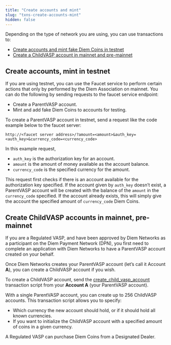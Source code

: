 ```yaml
---
title: "Create accounts and mint"
slug: "txns-create-accounts-mint"
hidden: false
---
```

Depending on the type of network you are using, you can use transactions to:
* [Create accounts and mint fake Diem Coins in testnet](/docs/transactions/txns-types/txns-create-accounts-mint#create-accounts-mint-in-testnet)
* [Create a ChildVASP account in mainnet and pre-mainnet](/docs/transactions/txns-types/txns-create-accounts-mint#create-childvasp-accounts-in-mainnet-pre-mainnet)

## Create accounts, mint in testnet

If you are using <Glossary>testnet</Glossary>, you can use the <Glossary>Faucet</Glossary> service to perform certain actions that only by performed by the Diem Association on <Glossary>mainnet</Glossary>. You can do the following by sending requests to the faucet service endpoint:
* Create a <Glossary>ParentVASP account</Glossary>.
* Mint and add fake Diem Coins to accounts for testing.

To create a ParentVASP account in testnet, send a request like the code example below to the faucet server:
```http request
http://<faucet server address>/?amount=<amount>&auth_key=<auth_key>&currency_code=<currency_code>
```

In this example request, 

* `auth_key` is the authorization key for an account.
* `amount` is the amount of money available as the account balance.
* `currency_code` is the specified currency for the amount.

This request first checks if there is an account available for the authorization key specified. If the account given by `auth_key` doesn’t exist, a ParentVASP account will be created with the balance of the `amount` in the `currency_code` specified. If the account already exists, this will simply give the account the specified amount of `currency_code` Diem Coins.

## Create ChildVASP accounts in mainnet, pre-mainnet

If you are a Regulated VASP, and have been approved by Diem Networks as a participant on the Diem Payment Network (DPN), you first need to complete an application with Diem Networks to have a ParentVASP account created on your behalf. 

Once Diem Networks creates your ParentVASP account (let’s call it Account **A**), you can create a <Glossary>ChildVASP account</Glossary> if you wish.

To create a ChildVASP account, send the [create_child_vasp_account](https://github.com/diem/diem/blob/main/language/diem-framework/script_documentation/script_documentation.md#script-create_child_vasp_account) transaction script from your **Account A** (your ParentVASP account). 

With a single ParentVASP account, you can create up to 256 ChildVASP accounts. This transaction script allows you to specify:
* Which currency the new account should hold, or if it should hold all known currencies. 
* If you want to initialize the ChildVASP account with a specified amount of coins in a given currency.

A Regulated VASP can purchase Diem Coins from a Designated Dealer.
